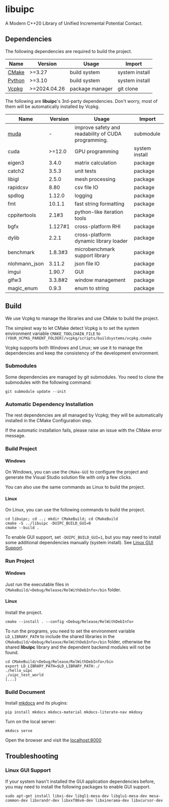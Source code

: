 # libuipc
A Modern C++20 Library of Unified Incremental Potential Contact.

## Dependencies

The following dependencies are required to build the project.

| Name                                          | Version      | Usage           | Import         |
| --------------------------------------------- | ------------ | --------------- | -------------- |
| [CMake](https://cmake.org/download/)          | >=3.27       | build system    | system install |
| [Python](https://www.python.org/downloads/)   | >=3.10       | build system    | system install |
| [Vcpkg](https://github.com/microsoft/vcpkg)   | >=2024.04.26 | package manager | git clone      |

The following are **libuipc**'s 3rd-party dependencies. Don't worry, most of them will be automatically installed by Vcpkg.

| Name                                   | Version | Usage                                               | Import         |
| -------------------------------------- | ------- | --------------------------------------------------- | -------------- |
| [muda](https://github.com/MuGdxy/muda) | -       | improve safety and readability of CUDA programming. | submodule      |
| cuda                                   | >=12.0  | GPU programming                                     | system install |
| eigen3                                 | 3.4.0   | matrix calculation                                  | package        |
| catch2                                 | 3.5.3   | unit tests                                          | package        |
| libigl                                 | 2.5.0   | mesh processing                                     | package        |
| rapidcsv                               | 8.80    | csv file IO                                         | package        |
| spdlog                                 | 1.12.0  | logging                                             | package        |
| fmt                                    | 10.1.1  | fast string formatting                              | package        |
| cppitertools                           | 2.1#3   | python-like iteration tools                         | package        |
| bgfx                                   | 1.127#1 | cross-platform RHI                                  | package        |
| dylib                                  | 2.2.1   | cross-platform dynamic library loader               | package        |
| benchmark                              | 1.8.3#3 | microbenchmark support library                      | package        |
| nlohmann_json                          | 3.11.2  | json file IO                                        | package        |
| imgui                                  | 1.90.7  | GUI                                                 | package        |
| glfw3                                  | 3.3.8#2 | window management                                   | package        |
| magic_enum                             | 0.9.3   | enum to string                                      | package        |

## Build
We use Vcpkg to manage the libraries and use CMake to build the project. 

The simplest way to let CMake detect Vcpkg is to set the system environment variable `CMAKE_TOOLCHAIN_FILE` to `(YOUR_VCPKG_PARENT_FOLDER)/vcpkg/scripts/buildsystems/vcpkg.cmake`

Vcpkg supports both Windows and Linux; we use it to manage the dependencies and keep the consistency of the development environment.

### Submodules

Some dependencies are managed by git submodules. You need to clone the submodules with the following command:

```shell
git submodule update --init
```

### Automatic Dependency Installation

The rest dependencies are all managed by Vcpkg; they will be automatically installed in the CMake Configuration step.

If the automatic installation fails, please raise an issue with the CMake error message.

### Build Project

#### Windows

On Windows, you can use the `CMake-GUI` to configure the project and generate the Visual Studio solution file with only a few clicks.

You can also use the same commands as Linux to build the project.

#### Linux

On Linux, you can use the following commands to build the project.

```shell
cd libuipc; cd ..; mkdir CMakeBuild; cd CMakeBuild
cmake -S ../libuipc -DUIPC_BUILD_GUI=0
cmake --build .
```

To enable GUI support, set `-DUIPC_BUILD_GUI=1`, but you may need to install some additional dependencies manually (system install). See [Linux GUI Support](#Linux-gui-support).

### Run Project

#### Windows

Just run the executable files in `CMakeBuild/<Debug/Release/RelWithDebInfo>/bin` folder.

#### Linux

Install the project.

```shell
cmake --install . --config <Debug/Release/RelWithDebInfo>
```

To run the programs, you need to set the environment variable `LD_LIBRARY_PATH` to include the shared libraries in the `CMakeBuild/<Debug/Release/RelWithDebInfo>/bin` folder, otherwise the shared **libuipc** library and the dependent backend modules will not be found.

```shell
cd CMakeBuild/<Debug/Release/RelWithDebInfo>/bin
export LD_LIBRARY_PATH=$LD_LIBRARY_PATH:./
./hello_uipc
./uipc_test_world
[...]
```

### Build Document

Install [mkdocs](https://www.mkdocs.org/) and its plugins:
```shell
pip install mkdocs mkdocs-material mkdocs-literate-nav mkdoxy
```

Turn on the local server:
```shell
mkdocs serve
```

Open the browser and visit the [localhost:8000](http://127.0.0.1:8000/)

## Troubleshooting

### Linux GUI Support

If your system hasn't installed the GUI application dependencies before, you may need to install the following packages to enable GUI support.

```shell
sudo apt-get install libxi-dev libgl1-mesa-dev libglu1-mesa-dev mesa-common-dev libxrandr-dev libxxf86vm-dev libxinerama-dev libxcursor-dev
```
